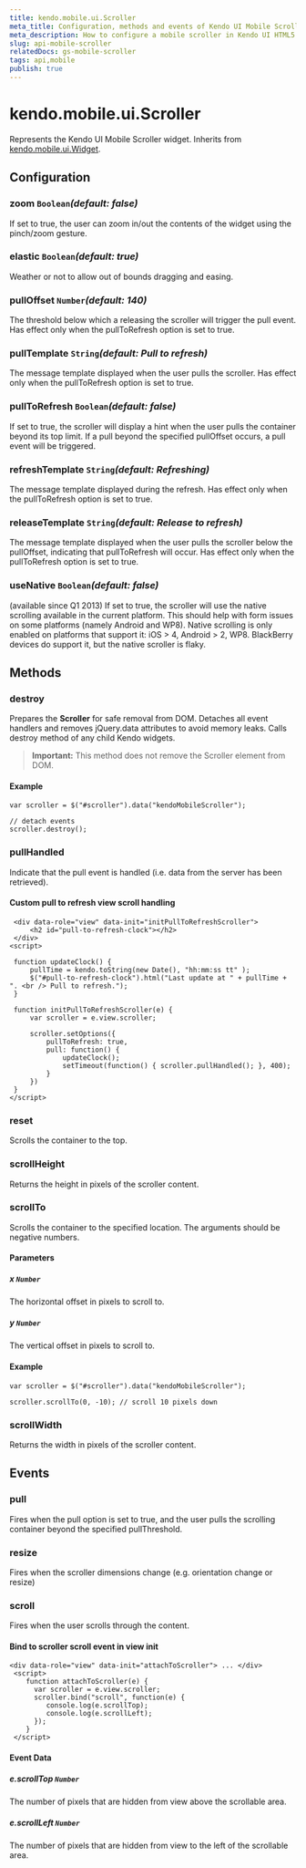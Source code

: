 ```yaml
---
title: kendo.mobile.ui.Scroller
meta_title: Configuration, methods and events of Kendo UI Mobile Scroller
meta_description: How to configure a mobile scroller in Kendo UI HTML5 mobile framework, use methods to scroll the container to a specified location and control behavior with events.
slug: api-mobile-scroller
relatedDocs: gs-mobile-scroller
tags: api,mobile
publish: true
---
```


# kendo.mobile.ui.Scroller

Represents the Kendo UI Mobile Scroller widget. Inherits from [kendo.mobile.ui.Widget](/api/framework/mobilewidget).

## Configuration

### zoom `Boolean`*(default: false)*

If set to true, the user can zoom in/out the contents of the widget using the pinch/zoom gesture.

### elastic `Boolean`*(default: true)*

 Weather or not to allow out of bounds dragging and easing.

### pullOffset `Number`*(default: 140)*

 The threshold below which a releasing the scroller will trigger the pull event.
Has effect only when the pullToRefresh option is set to true.

### pullTemplate `String`*(default: Pull to refresh)*

 The message template displayed when the user pulls the scroller.
Has effect only when the pullToRefresh option is set to true.

### pullToRefresh `Boolean`*(default: false)*

 If set to true, the scroller will display a hint when the user pulls the container beyond its top limit.
If a pull beyond the specified pullOffset occurs, a pull event will be triggered.

### refreshTemplate `String`*(default: Refreshing)*

 The message template displayed during the refresh.
Has effect only when the pullToRefresh option is set to true.

### releaseTemplate `String`*(default: Release to refresh)*

 The message template displayed when the user pulls the scroller below the
pullOffset, indicating that pullToRefresh will occur.
Has effect only when the pullToRefresh option is set to true.

### useNative `Boolean`*(default: false)*

(available since Q1 2013)
 If set to true, the scroller will use the native scrolling available in the current platform. This should help with form issues on some platforms (namely Android and WP8).
Native scrolling is only enabled on platforms that support it: iOS > 4, Android > 2, WP8. BlackBerry devices do support it, but the native scroller is flaky.

## Methods

### destroy
Prepares the **Scroller** for safe removal from DOM. Detaches all event handlers and removes jQuery.data attributes to avoid memory leaks. Calls destroy method of any child Kendo widgets.

> **Important:** This method does not remove the Scroller element from DOM.

#### Example

    var scroller = $("#scroller").data("kendoMobileScroller");

    // detach events
    scroller.destroy();

### pullHandled

Indicate that the pull event is handled (i.e. data from the server has been retrieved).

#### Custom pull to refresh view scroll handling

     <div data-role="view" data-init="initPullToRefreshScroller">
         <h2 id="pull-to-refresh-clock"></h2>
     </div>
    <script>

     function updateClock() {
         pullTime = kendo.toString(new Date(), "hh:mm:ss tt" );
         $("#pull-to-refresh-clock").html("Last update at " + pullTime + ". <br /> Pull to refresh.");
     }

     function initPullToRefreshScroller(e) {
         var scroller = e.view.scroller;

         scroller.setOptions({
             pullToRefresh: true,
             pull: function() {
                 updateClock();
                 setTimeout(function() { scroller.pullHandled(); }, 400);
             }
         })
     }
    </script>

### reset

Scrolls the container to the top.

### scrollHeight

Returns the height in pixels of the scroller content.

### scrollTo

Scrolls the container to the specified location. The arguments should be negative numbers.

#### Parameters

##### x `Number`

The horizontal offset in pixels to scroll to.

##### y `Number`

The vertical offset in pixels to scroll to.

#### Example

    var scroller = $("#scroller").data("kendoMobileScroller");

    scroller.scrollTo(0, -10); // scroll 10 pixels down

### scrollWidth

Returns the width in pixels of the scroller content.

## Events

### pull

Fires when the pull option is set to true, and the user pulls the scrolling container beyond the specified pullThreshold.

### resize

Fires when the scroller dimensions change (e.g. orientation change or resize)

### scroll

Fires when the user scrolls through the content.

#### Bind to scroller scroll event in view init

    <div data-role="view" data-init="attachToScroller"> ... </div>
     <script>
        function attachToScroller(e) {
          var scroller = e.view.scroller;
          scroller.bind("scroll", function(e) {
             console.log(e.scrollTop);
             console.log(e.scrollLeft);
          });
        }
     </script>

#### Event Data

##### e.scrollTop `Number`

The number of pixels that are hidden from view above the scrollable area.

##### e.scrollLeft `Number`

The number of pixels that are hidden from view to the left of the scrollable area.
